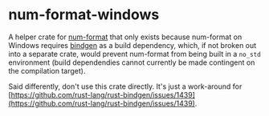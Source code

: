 # num-format-windows

A helper crate for [num-format] that only exists because num-format on Windows requires
[bindgen] as a build dependency, which, if not broken out into a separate crate, would
prevent num-format from being built in a `no_std` environment (build dependendies cannot
currently be made contingent on the compilation target).

Said differently, don't use this crate directly. It's just a work-around for
[https://github.com/rust-lang/rust-bindgen/issues/1439](https://github.com/rust-lang/rust-bindgen/issues/1439).

[bindgen]: https://github.com/rust-lang/rust-bindgen
[num-format]: https://github.com/bcmyers/num-format
